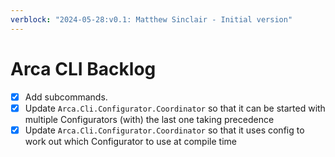 ```yaml
---
verblock: "2024-05-28:v0.1: Matthew Sinclair - Initial version"
---
```


# Arca CLI Backlog

- [X] Add subcommands.
- [X] Update `Arca.Cli.Configurator.Coordinator` so that it can be started with multiple Configurators (with) the last one taking precedence
- [X] Update `Arca.Cli.Configurator.Coordinator` so that it uses config to work out which Configurator to use at compile time